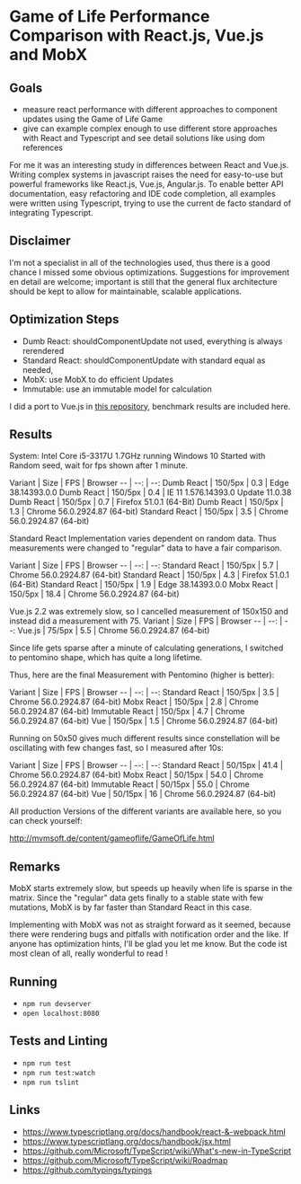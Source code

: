 Game of Life Performance Comparison with React.js, Vue.js and MobX
==================================================================

Goals
-----

- measure react performance with different approaches to component updates using the Game of Life Game
- give can example complex enough to use different store approaches with React and Typescript and see detail solutions
  like using dom references

For me it was an interesting study in differences between React and Vue.js.
Writing complex systems in javascript raises the need for easy-to-use but powerful frameworks like React.js, Vue.js, Angular.js.
To enable better API documentation, easy refactoring and IDE code completion,
all examples were written using Typescript, trying to use the current de facto standard of integrating Typescript.

Disclaimer
----------

I'm not a specialist in all of the technologies used, thus there is a good chance I missed some obvious optimizations.
Suggestions for improvement en detail are welcome; important is still that the general flux architecture should be kept
to allow for maintainable, scalable applications.

Optimization Steps
------------------
- Dumb React: shouldComponentUpdate not used, everything is always rerendered
- Standard React: shouldComponentUpdate with standard equal as needed, 
- MobX: use MobX to do efficient Updates
- Immutable: use an immutable model for calculation

I did a port to Vue.js in [this repository](https://github.com/vanmeegen/game-of-life-vue), benchmark results are included here.


Results
-------

System: Intel Core i5-3317U 1.7GHz running Windows 10
Started with Random seed, wait for fps shown after 1 minute.

Variant | Size | FPS | Browser 
-- | --: | --:
Dumb React      | 150/5px | 0.3 | Edge 38.14393.0.0
Dumb React      | 150/5px | 0.4 | IE 11 1.576.14393.0 Update 11.0.38
Dumb React      | 150/5px | 0.7 | Firefox 51.0.1 (64-Bit)
Dumb React      | 150/5px | 1.3 | Chrome 56.0.2924.87 (64-bit)
Standard React  | 150/5px | 3.5 | Chrome 56.0.2924.87 (64-bit)

Standard React Implementation varies dependent on random data.
Thus measurements were changed to "regular" data to have a fair comparison.

Variant | Size | FPS | Browser 
-- | --: | --:
Standard React  | 150/5px | 5.7 | Chrome 56.0.2924.87 (64-bit)
Standard React  | 150/5px | 4.3 | Firefox 51.0.1 (64-Bit)
Standard React      | 150/5px | 1.9 | Edge 38.14393.0.0
Mobx React  | 150/5px | 18.4 | Chrome 56.0.2924.87 (64-bit)

Vue.js 2.2 was extremely slow, so I cancelled measurement of 150x150 and instead did a measurement with 75.
Variant | Size | FPS | Browser 
-- | --: | --:
Vue.js      | 75/5px  | 5.5  | Chrome 56.0.2924.87 (64-bit)

Since life gets sparse after a minute of calculating generations, I switched to pentomino shape, which has quite a long
lifetime.

Thus, here are the final Measurement with Pentomino (higher is better):

Variant | Size | FPS | Browser 
-- | --: | --:
Standard React  | 150/5px | 3.5 | Chrome 56.0.2924.87 (64-bit)
Mobx React      | 150/5px | 2.8 | Chrome 56.0.2924.87 (64-bit)
Immutable React | 150/5px | 4.7 | Chrome 56.0.2924.87 (64-bit)
Vue             | 150/5px | 1.5 | Chrome 56.0.2924.87 (64-bit)

Running on 50x50 gives much different results since constellation will be oscillating with few changes fast,
so I measured after 10s:

Variant | Size | FPS | Browser 
-- | --: | --:
Standard React  | 50/15px | 41.4 | Chrome 56.0.2924.87 (64-bit)
Mobx React      | 50/15px | 54.0 | Chrome 56.0.2924.87 (64-bit)
Immutable React | 50/15px | 55.0 | Chrome 56.0.2924.87 (64-bit)
Vue             | 50/15px | 16   | Chrome 56.0.2924.87 (64-bit)

All production Versions of the different variants are available here, so you can check yourself:

http://mvmsoft.de/content/gameoflife/GameOfLife.html

Remarks
-------

MobX starts extremely slow, but speeds up heavily when life is sparse in the matrix. Since the "regular" data gets 
finally to a stable state with few mutations, MobX is by far faster than Standard React in this case.

Implementing with MobX was not as straight forward as it seemed, because there were rendering bugs
and pitfalls with notification order and the like. If anyone has optimization hints, I'll be glad you let me know.
But the code ist most clean of all, really wonderful to read !



Running
-------

- `npm run devserver`
- `open localhost:8080`
 
Tests and Linting
-----------------
- `npm run test`
- `npm run test:watch`
- `npm run tslint`

Links
-----
- https://www.typescriptlang.org/docs/handbook/react-&-webpack.html
- https://www.typescriptlang.org/docs/handbook/jsx.html
- https://github.com/Microsoft/TypeScript/wiki/What's-new-in-TypeScript
- https://github.com/Microsoft/TypeScript/wiki/Roadmap
- https://github.com/typings/typings
